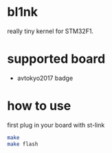 # bl1nk
really tiny kernel for STM32F1.

# supported board
* avtokyo2017 badge

# how to use
first plug in your board with st-link

```sh
make
make flash
```
